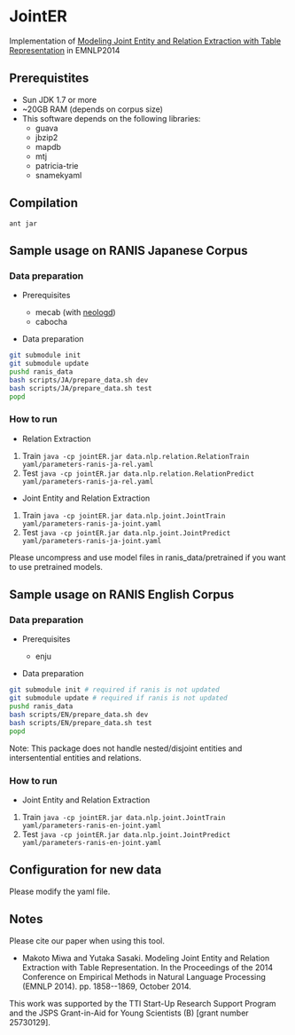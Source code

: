# JointER
Implementation of [Modeling Joint Entity and Relation Extraction with Table Representation](http://www.aclweb.org/anthology/D/D14/D14-1200.pdf) in EMNLP2014

## Prerequistites

* Sun JDK 1.7 or more
* ~20GB RAM (depends on corpus size)
* This software depends on the following libraries:
    * guava
    * jbzip2
    * mapdb
    * mtj
    * patricia-trie
    * snamekyaml

## Compilation

`ant jar`

## Sample usage on RANIS Japanese Corpus

### Data preparation 

* Prerequisites
    * mecab (with [neologd](https://github.com/neologd/mecab-ipadic-neologd))
    * cabocha 

* Data preparation

```sh
git submodule init
git submodule update
pushd ranis_data
bash scripts/JA/prepare_data.sh dev
bash scripts/JA/prepare_data.sh test
popd
```

### How to run 

* Relation Extraction

1. Train
`java -cp jointER.jar data.nlp.relation.RelationTrain yaml/parameters-ranis-ja-rel.yaml`
2. Test
`java -cp jointER.jar data.nlp.relation.RelationPredict yaml/parameters-ranis-ja-rel.yaml`

* Joint Entity and Relation Extraction

1. Train
`java -cp jointER.jar data.nlp.joint.JointTrain yaml/parameters-ranis-ja-joint.yaml`
2. Test
`java -cp jointER.jar data.nlp.joint.JointPredict yaml/parameters-ranis-ja-joint.yaml`

Please uncompress and use model files in ranis_data/pretrained if you want to use pretrained models.

## Sample usage on RANIS English Corpus

### Data preparation 

* Prerequisites
    * enju
    
* Data preparation

```sh
git submodule init # required if ranis is not updated
git submodule update # required if ranis is not updated
pushd ranis_data
bash scripts/EN/prepare_data.sh dev
bash scripts/EN/prepare_data.sh test
popd
```

Note: This package does not handle nested/disjoint entities and intersentential entities and relations.

### How to run 

* Joint Entity and Relation Extraction

1. Train
`java -cp jointER.jar data.nlp.joint.JointTrain yaml/parameters-ranis-en-joint.yaml`
2. Test
`java -cp jointER.jar data.nlp.joint.JointPredict yaml/parameters-ranis-en-joint.yaml`

## Configuration for new data

Please modify the yaml file.

## Notes

Please cite our paper when using this tool.
* Makoto Miwa and Yutaka Sasaki. Modeling Joint Entity and Relation Extraction with Table Representation. In the Proceedings of the 2014 Conference on Empirical Methods in Natural Language Processing (EMNLP 2014). pp. 1858--1869, October 2014.

This work was supported by the TTI Start-Up Research Support Program and the JSPS Grant-in-Aid for Young Scientists (B) [grant number 25730129].

